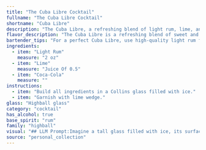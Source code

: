 ```yaml
---
title: "The Cuba Libre Cocktail"
fullname: "The Cuba Libre Cocktail"
shortname: "Cuba Libre"
description: "The Cuba Libre, a refreshing blend of light rum, lime, and Coca-Cola, belongs to the Highball family. Originating in Havana, Cuba, during the Spanish-American War, it's said to have been created by American soldiers mixing their rum with Coke and lime. "
flavor_description: "The Cuba Libre is a refreshing blend of sweet and tart. The light rum provides a smooth, slightly sweet base, while the lime adds a bright acidity and citrusy punch. The Coca-Cola contributes a bubbly, cola sweetness with hints of caramel and vanilla. Together, these elements create a balanced and thirst-quenching drink that's both familiar and exciting. "
bartender_tips: "For a perfect Cuba Libre, use high-quality light rum for a clean flavor.  Muddle lime wedges directly in the glass to release their oils and fragrance. Don't overfill with ice - you want enough to chill the drink without diluting it too quickly.  Top with Coke, but be mindful of the ratio: you want enough Coke to complement the rum and lime, but not overwhelm it.  A twist of lime completes the classic, refreshing cocktail. "
ingredients:
  - item: "Light Rum"
    measure: "2 oz"
  - item: "Lime"
    measure: "Juice Of 0.5"
  - item: "Coca-Cola"
    measure: ""
instructions:
  - item: "Build all ingredients in a Collins glass filled with ice."
  - item: "Garnish with lime wedge."
glass: "Highball glass"
category: "cocktail"
has_alcohol: true
base_spirit: "rum"
family: "highball"
visual: "## LLM Prompt:Imagine a tall glass filled with ice, its surface glistening with condensation. Inside, a vibrant amber liquid, the **light rum**, swirls with the **bright, effervescent fizz** of Coca-Cola.  A **thin slice of lime**, perched on the rim, releases its citrusy aroma, while a **splash of lime juice** creates subtle, yet delightful, swirls within the drink. The **overall color** is a rich, deep brown, with **hints of gold** reflecting the light from the ice. The **fizz of the cola** rises in delicate bubbles, creating a mesmerizing visual effect.  **How would you describe the visual appeal of this Cuba Libre?** "
source: "personal_collection"
---
```



